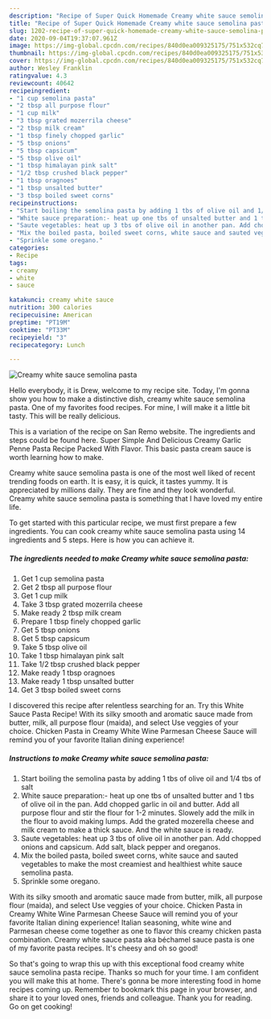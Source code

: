 ```yaml
---
description: "Recipe of Super Quick Homemade Creamy white sauce semolina pasta"
title: "Recipe of Super Quick Homemade Creamy white sauce semolina pasta"
slug: 1202-recipe-of-super-quick-homemade-creamy-white-sauce-semolina-pasta
date: 2020-09-04T19:37:07.961Z
image: https://img-global.cpcdn.com/recipes/840d0ea009325175/751x532cq70/creamy-white-sauce-semolina-pasta-recipe-main-photo.jpg
thumbnail: https://img-global.cpcdn.com/recipes/840d0ea009325175/751x532cq70/creamy-white-sauce-semolina-pasta-recipe-main-photo.jpg
cover: https://img-global.cpcdn.com/recipes/840d0ea009325175/751x532cq70/creamy-white-sauce-semolina-pasta-recipe-main-photo.jpg
author: Wesley Franklin
ratingvalue: 4.3
reviewcount: 40642
recipeingredient:
- "1 cup semolina pasta"
- "2 tbsp all purpose flour"
- "1 cup milk"
- "3 tbsp grated mozerrila cheese"
- "2 tbsp milk cream"
- "1 tbsp finely chopped garlic"
- "5 tbsp onions"
- "5 tbsp capsicum"
- "5 tbsp olive oil"
- "1 tbsp himalayan pink salt"
- "1/2 tbsp crushed black pepper"
- "1 tbsp oragnoes"
- "1 tbsp unsalted butter"
- "3 tbsp boiled sweet corns"
recipeinstructions:
- "Start boiling the semolina pasta by adding 1 tbs of olive oil and 1/4 tbs of salt"
- "White sauce preparation:- heat up one tbs of unsalted butter and 1 tbs of olive oil in the pan. Add chopped garlic in oil and butter. Add all purpose flour and stir the flour for 1-2 minutes. Slowely add the milk in the flour to avoid making lumps. Add the grated mozerella cheese and milk cream to make a thick sauce. And the white sauce is ready."
- "Saute vegetables: heat up 3 tbs of olive oil in another pan. Add chopped onions and capsicum. Add salt, black pepper and oreganos."
- "Mix the boiled pasta, boiled sweet corns, white sauce and sauted vegetables to make the most creamiest and healthiest white sauce semolina pasta."
- "Sprinkle some oregano."
categories:
- Recipe
tags:
- creamy
- white
- sauce

katakunci: creamy white sauce 
nutrition: 300 calories
recipecuisine: American
preptime: "PT19M"
cooktime: "PT33M"
recipeyield: "3"
recipecategory: Lunch

---
```



![Creamy white sauce semolina pasta](https://img-global.cpcdn.com/recipes/840d0ea009325175/751x532cq70/creamy-white-sauce-semolina-pasta-recipe-main-photo.jpg)

Hello everybody, it is Drew, welcome to my recipe site. Today, I'm gonna show you how to make a distinctive dish, creamy white sauce semolina pasta. One of my favorites food recipes. For mine, I will make it a little bit tasty. This will be really delicious.

This is a variation of the recipe on San Remo website. The ingredients and steps could be found here. Super Simple And Delicious Creamy Garlic Penne Pasta Recipe Packed With Flavor. This basic pasta cream sauce is worth learning how to make.

Creamy white sauce semolina pasta is one of the most well liked of recent trending foods on earth. It is easy, it is quick, it tastes yummy. It is appreciated by millions daily. They are fine and they look wonderful. Creamy white sauce semolina pasta is something that I have loved my entire life.


To get started with this particular recipe, we must first prepare a few ingredients. You can cook creamy white sauce semolina pasta using 14 ingredients and 5 steps. Here is how you can achieve it.

<!--inarticleads1-->

##### The ingredients needed to make Creamy white sauce semolina pasta:

1. Get 1 cup semolina pasta
1. Get 2 tbsp all purpose flour
1. Get 1 cup milk
1. Take 3 tbsp grated mozerrila cheese
1. Make ready 2 tbsp milk cream
1. Prepare 1 tbsp finely chopped garlic
1. Get 5 tbsp onions
1. Get 5 tbsp capsicum
1. Take 5 tbsp olive oil
1. Take 1 tbsp himalayan pink salt
1. Take 1/2 tbsp crushed black pepper
1. Make ready 1 tbsp oragnoes
1. Make ready 1 tbsp unsalted butter
1. Get 3 tbsp boiled sweet corns


I discovered this recipe after relentless searching for an. Try this White Sauce Pasta Recipe! With its silky smooth and aromatic sauce made from butter, milk, all purpose flour (maida), and select Use veggies of your choice. Chicken Pasta in Creamy White Wine Parmesan Cheese Sauce will remind you of your favorite Italian dining experience! 

<!--inarticleads2-->

##### Instructions to make Creamy white sauce semolina pasta:

1. Start boiling the semolina pasta by adding 1 tbs of olive oil and 1/4 tbs of salt
1. White sauce preparation:- heat up one tbs of unsalted butter and 1 tbs of olive oil in the pan. Add chopped garlic in oil and butter. Add all purpose flour and stir the flour for 1-2 minutes. Slowely add the milk in the flour to avoid making lumps. Add the grated mozerella cheese and milk cream to make a thick sauce. And the white sauce is ready.
1. Saute vegetables: heat up 3 tbs of olive oil in another pan. Add chopped onions and capsicum. Add salt, black pepper and oreganos.
1. Mix the boiled pasta, boiled sweet corns, white sauce and sauted vegetables to make the most creamiest and healthiest white sauce semolina pasta.
1. Sprinkle some oregano.


With its silky smooth and aromatic sauce made from butter, milk, all purpose flour (maida), and select Use veggies of your choice. Chicken Pasta in Creamy White Wine Parmesan Cheese Sauce will remind you of your favorite Italian dining experience! Italian seasoning, white wine and Parmesan cheese come together as one to flavor this creamy chicken pasta combination. Creamy white sauce pasta aka béchamel sauce pasta is one of my favorite pasta recipes. It&#39;s cheesy and oh so good! 

So that's going to wrap this up with this exceptional food creamy white sauce semolina pasta recipe. Thanks so much for your time. I am confident you will make this at home. There's gonna be more interesting food in home recipes coming up. Remember to bookmark this page in your browser, and share it to your loved ones, friends and colleague. Thank you for reading. Go on get cooking!
